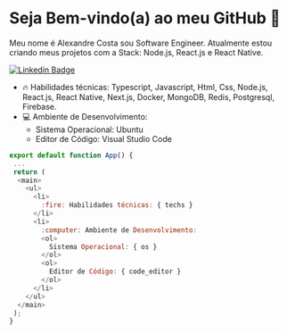  
# Seja Bem-vindo(a) ao meu GitHub 🚀️
Meu nome é Alexandre Costa sou Software Engineer. Atualmente estou criando meus projetos com a Stack: Node.js, React.js e React Native.

[![Linkedin Badge](https://img.shields.io/badge/-LinkedIn-blue?style=flat-square&logo=Linkedin&logoColor=white&link=https://www.linkedin.com/in/alexandre-costa-401699199/)](https://www.linkedin.com/in/alexandre-costa-401699199/)

- :fire: Habilidades técnicas: Typescript, Javascript, Html, Css, Node.js, React.js, React Native, Next.js, Docker, MongoDB, Redis, Postgresql, Firebase.
- :computer: Ambiente de Desenvolvimento:
  - Sistema Operacional: Ubuntu
  - Editor de Código: Visual Studio Code
  
``` js
export default function App() {
 ...
 return (
  <main>
    <ul>
      <li>
        :fire: Habilidades técnicas: { techs }
      </li>
      <li>
        :computer: Ambiente de Desenvolvimento:
        <ol>
          Sistema Operacional: { os }
        </ol>
        <ol>
          Editor de Código: { code_editor }
        </ol>
      </li>
    </ul>
  </main>
 );
}
```

